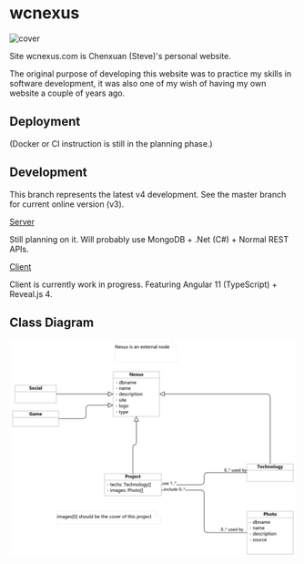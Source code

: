 # wcnexus

![cover](https://i.imgur.com/4X1aCVI.png)

Site wcnexus.com is Chenxuan (Steve)'s personal website.

The original purpose of developing this website was to practice my skills in software development, it was also one of my wish of having my own website a couple of years ago.

## Deployment

(Docker or CI instruction is still in the planning phase.)

## Development

This branch represents the latest v4 development. See the master branch for current online version (v3).

[Server](https://github.com/valorad/wcnexus-server)

Still planning on it. Will probably use MongoDB + .Net (C#) + Normal REST APIs.

[Client](https://github.com/valorad/wcnexus-client)

Client is currently work in progress. Featuring Angular 11 (TypeScript) + Reveal.js 4.

## Class Diagram

![classDiagram](./doc/class-diagram.png)

